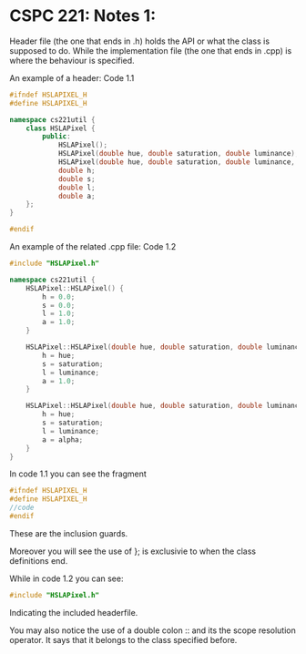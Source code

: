 # CSPC 221: Notes 1:

Header file (the one that ends in .h) holds the API or what the class is supposed to do. 
While the implementation file (the one that ends in .cpp) is where the behaviour is specified.

An example of a header: Code 1.1

```cpp
#ifndef HSLAPIXEL_H
#define HSLAPIXEL_H

namespace cs221util {
	class HSLAPixel {
		public:	
			HSLAPixel();
			HSLAPixel(double hue, double saturation, double luminance);
			HSLAPixel(double hue, double saturation, double luminance, double aplha);
			double h;
			double s;
			double l;
			double a;
	};
}

#endif
```
An example of the related .cpp file: Code 1.2

```cpp
#include "HSLAPixel.h"

namespace cs221util {
	HSLAPixel::HSLAPixel() {
		h = 0.0;
		s = 0.0;
		l = 1.0;
		a = 1.0;
	}

	HSLAPixel::HSLAPixel(double hue, double saturation, double luminance) {
		h = hue;
		s = saturation;
		l = luminance;
		a = 1.0;
	}	

	HSLAPixel::HSLAPixel(double hue, double saturation, double luminance, double alpha) {
		h = hue;
		s = saturation;
		l = luminance;
		a = alpha;
	}
}
```
In code 1.1 you can see the fragment
```cpp
#ifndef HSLAPIXEL_H
#define HSLAPIXEL_H
//code
#endif
```
These are the inclusion guards. 

Moreover you will see the use of }; is exclusivie to when the class definitions end.

While in code 1.2 you can see:
```cpp
#include "HSLAPixel.h"
```
Indicating the included headerfile. 

You may also notice the use of a double colon :: and its the scope resolution operator.
It says that it belongs to the class specified before.
